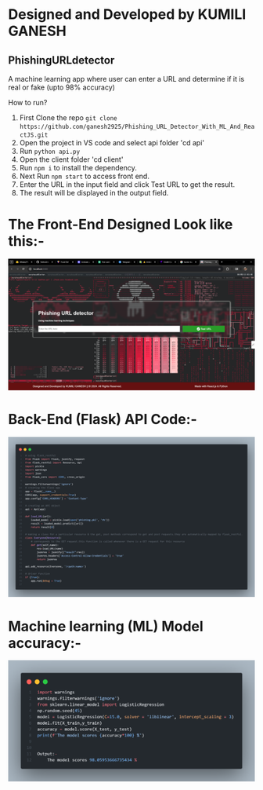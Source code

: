 # Designed and Developed by KUMILI GANESH
## PhishingURLdetector
A machine learning app where user can enter a URL and determine if it is real or fake (upto 98% accuracy)


How to run?
 1. First Clone the repo `git clone https://github.com/ganesh2925/Phishing_URL_Detector_With_ML_And_ReactJS.git`
 2. Open the project in VS code and select api folder 'cd api'
 3. Run `python api.py`
 4. Open the client folder 'cd client'
 5. Run `npm i` to install the dependency.
 6. Next Run `npm start` to access front end.
 7. Enter the URL in the input field and click Test URL to get the result.
 8. The result will be displayed in the output field.


# The Front-End Designed Look like this:-
![alt text](image.png)

# Back-End (Flask) API Code:-
![alt text](image-1.png)

# Machine learning (ML) Model accuracy:-
![alt text](image-2.png)